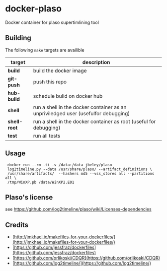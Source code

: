 # docker-plaso
Docker container for plaso supertimlining tool

## Building
The following `make` targets are availible

|target|description
|------|------|
|**build**|build the docker image|
|**git-push**|push this repo|
|**hub-build**|schedule bulid on docker hub|
|**shell**|run a shell in the docker container as an unpriviledged user (usefulfor debugging)|
|**shell-root**|run a shell in the docker container as root (useful for debugging)|
|**test**|run all tests|

## Usage
```
 docker run --rm -ti -v /data:/data jbeley/plaso
 log2timeline.py --data /usr/share/plaso/ --artifact_definitions \
 /usr/share/artifacts/  --hashers md5 --vss_stores all --partitions all \
 /tmp/WinXP.pb /data/WinXP2.E01
```


## Plaso's license
see https://github.com/log2timeline/plaso/wiki/Licenses-dependencies

## Credits

* [http://jmkhael.io/makefiles-for-your-dockerfiles/](http://jmkhael.io/makefiles-for-your-dockerfiles/)
* [https://github.com/jessfraz/dockerfiles](https://github.com/jessfraz/dockerfiles)
* [https://github.com/orlikoski/CDQR](https://github.com/orlikoski/CDQR)
* [https://github.com/log2timeline/](https://github.com/log2timeline/)
